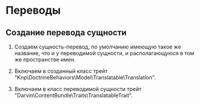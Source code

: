 Переводы
========

## Создание перевода сущности

1. Создаем сущность-перевод, по умолчанию имеющую такое же название, что и у переводимой сущности, и располагающуюся
 в том же пространстве имен.

2. Включаем в созданный класс трейт "Knp\DoctrineBehaviors\Model\Translatable\Translation".

3. Включаем в класс переводимой сущности трейт "Darvin\ContentBundle\Traits\TranslatableTrait".
